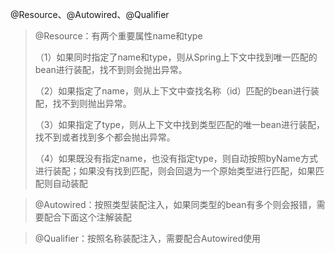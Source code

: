 @Resource、@Autowired、@Qualifier

> @Resource：有两个重要属性name和type
>
> （1）如果同时指定了name和type，则从Spring上下文中找到唯一匹配的bean进行装配，找不到则会抛出异常。
>
> （2）如果指定了name，则从上下文中查找名称（id）匹配的bean进行装配，找不到则抛出异常。
>
> （3）如果指定了type，则从上下文中找到类型匹配的唯一bean进行装配，找不到或者找到多个都会抛出异常。
>
> （4）如果既没有指定name，也没有指定type，则自动按照byName方式进行装配；如果没有找到匹配，则会回退为一个原始类型进行匹配，如果匹配则自动装配



> @Autowired：按照类型装配注入，如果同类型的bean有多个则会报错，需要配合下面这个注解装配



> @Qualifier：按照名称装配注入，需要配合Autowired使用

